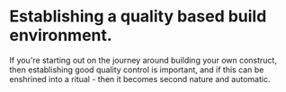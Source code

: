 # Establishing a quality based build environment.
If you're starting out on the journey around building your own construct, then establishing good quality control is important, and if this can be enshrined into a ritual - then it becomes second nature and automatic.